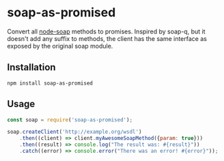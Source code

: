 # soap-as-promised
Convert all [node-soap](https://github.com/vpulim/node-soap) methods to promises. Inspired by soap-q, but it doesn't add
any suffix to methods, the client has the same interface as exposed by the original soap module.

## Installation
`npm install soap-as-promised`

## Usage
```js
const soap = require('soap-as-promised');

soap.createClient('http://example.org/wsdl')
    .then((client) => client.myAwesomeSoapMethod({param: true}))
    .then((result) => console.log("The result was: #{result}"))
    .catch((error) => console.error("There was an error! #{error}"));
```
